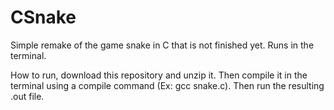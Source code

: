 # CSnake
Simple remake of the game snake in C that is not finished yet. Runs in the terminal.


How to run, download this repository and unzip it. Then compile it in the terminal using a compile command (Ex: gcc snake.c). Then run the resulting .out file.
